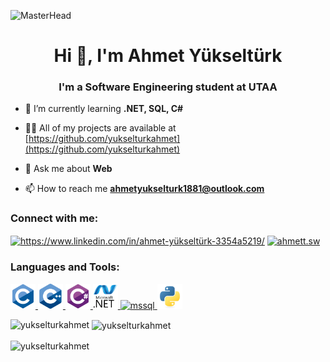 ![MasterHead](https://i0.wp.com/learnyourskills.com/wp-content/uploads/2023/08/programming-languages-future.png?w=750&ssl=1)
<h1 align="center">Hi 👋, I'm Ahmet Yükseltürk</h1>
<h3 align="center">I'm a Software Engineering student at UTAA</h3>

- 🌱 I’m currently learning **.NET, SQL, C#**

- 👨‍💻 All of my projects are available at [https://github.com/yukselturkahmet](https://github.com/yukselturkahmet)

- 💬 Ask me about **Web**

- 📫 How to reach me **ahmetyukselturk1881@outlook.com**

<h3 align="left">Connect with me:</h3>
<p align="left">
<a href="https://linkedin.com/in/ahmet-yükseltürk-3354a5219/" target="blank"><img align="center" src="https://raw.githubusercontent.com/rahuldkjain/github-profile-readme-generator/master/src/images/icons/Social/linked-in-alt.svg" alt="https://www.linkedin.com/in/ahmet-yükseltürk-3354a5219/" height="30" width="40" /></a>
<a href="https://instagram.com/ahmett.sw" target="blank"><img align="center" src="https://raw.githubusercontent.com/rahuldkjain/github-profile-readme-generator/master/src/images/icons/Social/instagram.svg" alt="ahmett.sw" height="30" width="40" /></a>
</p>

<h3 align="left">Languages and Tools:</h3>
<p align="left"> <a href="https://www.cprogramming.com/" target="_blank" rel="noreferrer"> <img src="https://raw.githubusercontent.com/devicons/devicon/master/icons/c/c-original.svg" alt="c" width="40" height="40"/> </a> <a href="https://www.w3schools.com/cpp/" target="_blank" rel="noreferrer"> <img src="https://raw.githubusercontent.com/devicons/devicon/master/icons/cplusplus/cplusplus-original.svg" alt="cplusplus" width="40" height="40"/> </a> <a href="https://www.w3schools.com/cs/" target="_blank" rel="noreferrer"> <img src="https://raw.githubusercontent.com/devicons/devicon/master/icons/csharp/csharp-original.svg" alt="csharp" width="40" height="40"/> </a> <a href="https://dotnet.microsoft.com/" target="_blank" rel="noreferrer"> <img src="https://raw.githubusercontent.com/devicons/devicon/master/icons/dot-net/dot-net-original-wordmark.svg" alt="dotnet" width="40" height="40"/> </a> <a href="https://www.microsoft.com/en-us/sql-server" target="_blank" rel="noreferrer"> <img src="https://www.svgrepo.com/show/303229/microsoft-sql-server-logo.svg" alt="mssql" width="40" height="40"/> </a> <a href="https://www.python.org" target="_blank" rel="noreferrer"> <img src="https://raw.githubusercontent.com/devicons/devicon/master/icons/python/python-original.svg" alt="python" width="40" height="40"/> </a> </p>

<p><img align="left" src="https://github-readme-stats.vercel.app/api/top-langs?username=yukselturkahmet&show_icons=true&locale=en&layout=compact" alt="yukselturkahmet" /></p>

<p>&nbsp;<img align="center" src="https://github-readme-stats.vercel.app/api?username=yukselturkahmet&show_icons=true&locale=en" alt="yukselturkahmet" /></p>

<p><img align="center" src="https://github-readme-streak-stats.herokuapp.com/?user=yukselturkahmet&" alt="yukselturkahmet" /></p>
